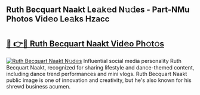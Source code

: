 ## Ruth Becquart Naakt Le𝚊k𝚎d N𝚞𝚍es - Part-NMu Photos Vid𝚎o Le𝚊ks Hzacc

# <h2><a href="http://fb33k7.evod.top/?m=Ruth+Becquart+Naakt">🔗 👉🔴 Ruth Becquart Naakt Vid𝚎o Ph𝚘t𝚘s</a></h2>

[![Ruth Becquart Naakt N𝚞d𝚎s](https://i.imgur.com/8V9OHl7.gif)](http://fb33k7.evod.top/?m=Ruth+Becquart+Naakt)
Influential social media personality Ruth Becquart Naakt, recognized for sharing lifestyle and dance-themed content, including dance trend performances and mini vlogs. Ruth Becquart Naakt public image is one of innovation and creativity, but he's also known for his shrewd business acumen. 
